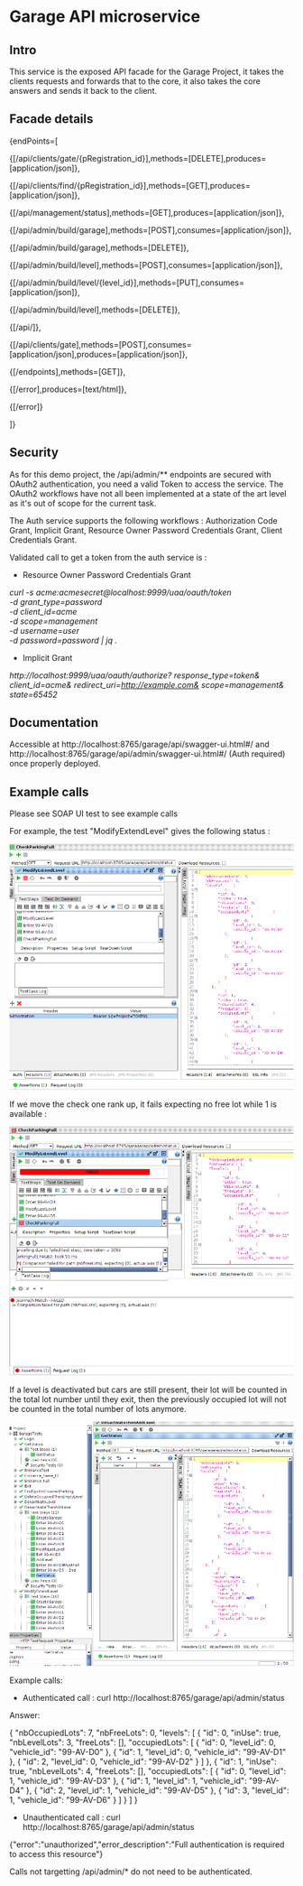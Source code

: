 # Garage API microservice

## Intro

This service is the exposed API facade for the Garage Project, it takes the clients requests and forwards that to the core, it also takes the core answers and sends it back to the client.

## Facade details

{endPoints=[

{[/api/clients/gate/{pRegistration_id}],methods=[DELETE],produces=[application/json]}, 

{[/api/clients/find/{pRegistration_id}],methods=[GET],produces=[application/json]}, 

{[/api/management/status],methods=[GET],produces=[application/json]}, 

{[/api/admin/build/garage],methods=[POST],consumes=[application/json]}, 

{[/api/admin/build/garage],methods=[DELETE]}, 

{[/api/admin/build/level],methods=[POST],consumes=[application/json]}, 

{[/api/admin/build/level/{level_id}],methods=[PUT],consumes=[application/json]}, 

{[/api/admin/build/level],methods=[DELETE]}, 

{[/api/]}, 

{[/api/clients/gate],methods=[POST],consumes=[application/json],produces=[application/json]}, 

{[/endpoints],methods=[GET]}, 

{[/error],produces=[text/html]}, 

{[/error]}

]}

## Security

As for this demo project, the /api/admin/** endpoints are secured with OAuth2 authentication, you need a valid Token to access the service. The OAuth2 workflows have not all been implemented at a state of the art level as it's out of scope for the current task.

The Auth service supports the following workflows : Authorization Code Grant, Implicit Grant, Resource Owner Password Credentials Grant, Client Credentials Grant.

Validated call to get a token from the auth service is : 

- Resource Owner Password Credentials Grant

*curl -s acme:acmesecret@localhost:9999/uaa/oauth/token  \
 -d grant_type=password \
 -d client_id=acme \
 -d scope=management \
 -d username=user \
 -d password=password | jq .*

- Implicit Grant

*http://localhost:9999/uaa/oauth/authorize? response_type=token& client_id=acme& redirect_uri=http://example.com& scope=management& state=65452*

## Documentation

Accessible at http://localhost:8765/garage/api/swagger-ui.html#/ and http://localhost:8765/garage/api/admin/swagger-ui.html#/ (Auth required) once properly deployed.

## Example calls

Please see SOAP UI test to see example calls

For example, the test "ModifyExtendLevel" gives the following status : 

![ModifyExtendLevel](../tests/ModifyExtendLevel.png)

If we move the check one rank up, it fails expecting no free lot while 1 is available : 

![ModifyExtendLevel2](../tests/ModifyExtendLevel2.png)

If a level is deactivated but cars are still present, their lot will be counted in the total lot number until they exit, then the previously occupied lot will not be counted in the total number of lots anymore.

![DesactivateThenAddLevel](../tests/DesactivateThenAddLevel.png)

Example calls:

- Authenticated call : curl http://localhost:8765/garage/api/admin/status

Answer: 

{
   "nbOccupiedLots": 7,
   "nbFreeLots": 0,
   "levels":    [
            {
         "id": 0,
         "inUse": true,
         "nbLevelLots": 3,
         "freeLots": [],
         "occupiedLots":          [
                        {
               "id": 0,
               "level_id": 0,
               "vehicle_id": "99-AV-D0"
            },
                        {
               "id": 1,
               "level_id": 0,
               "vehicle_id": "99-AV-D1"
            },
                        {
               "id": 2,
               "level_id": 0,
               "vehicle_id": "99-AV-D2"
            }
         ]
      },
            {
         "id": 1,
         "inUse": true,
         "nbLevelLots": 4,
         "freeLots": [],
         "occupiedLots":          [
                        {
               "id": 0,
               "level_id": 1,
               "vehicle_id": "99-AV-D3"
            },
                        {
               "id": 1,
               "level_id": 1,
               "vehicle_id": "99-AV-D4"
            },
                        {
               "id": 2,
               "level_id": 1,
               "vehicle_id": "99-AV-D5"
            },
                        {
               "id": 3,
               "level_id": 1,
               "vehicle_id": "99-AV-D6"
            }
         ]
      }
   ]
}

- Unauthenticated call :  curl http://localhost:8765/garage/api/admin/status

{"error":"unauthorized","error_description":"Full authentication is required to access this resource"}

Calls not targetting /api/admin/* do not need to be authenticated.